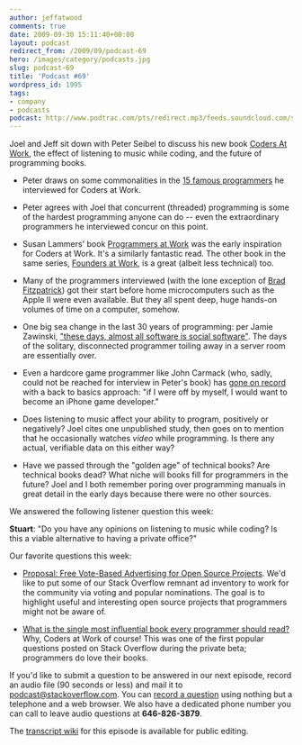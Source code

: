 ```yaml
---
author: jeffatwood
comments: true
date: 2009-09-30 15:11:40+00:00
layout: podcast
redirect_from: /2009/09/podcast-69
hero: /images/category/podcasts.jpg
slug: podcast-69
title: 'Podcast #69'
wordpress_id: 1995
tags:
- company
- podcasts
podcast: http://www.podtrac.com/pts/redirect.mp3/feeds.soundcloud.com/stream/14376925-stack-exchange-stack-overflow-podcast-9.mp3
---
```


Joel and Jeff sit down with Peter Seibel to discuss his new book [Coders At Work](http://www.amazon.com/dp/1430219483/?tag=codinghorror-20), the effect of listening to music while coding, and the future of programming books.






  * Peter draws on some commonalities in the [15 famous programmers](http://www.codersatwork.com/) he interviewed for Coders at Work. 


  * Peter agrees with Joel that concurrent (threaded) programming is some of the hardest programming anyone can do -- even the extraordinary programmers he interviewed concur on this point.  



  * Susan Lammers' book [Programmers at Work](http://www.codinghorror.com/blog/archives/000541.html) was the early inspiration for Coders at Work. It's a similarly fantastic read. The other book in the same series, [Founders at Work](http://www.amazon.com/dp/1430210788/?tag=codinghorror-20), is a great (albeit less technical) too.


  * Many of the programmers interviewed (with the lone exception of [Brad Fitzpatrick](http://www.codersatwork.com/brad-fitzpatrick.html)) got their start before home microcomputers such as the Apple II were even available. But they all spent deep, huge hands-on volumes of time on a computer, somehow.


  * One big sea change in the last 30 years of programming: per Jamie Zawinski, ["these days, almost all software is social software"](http://www.jwz.org/doc/groupware.html). The days of the solitary, disconnected programmer toiling away in a server room are essentially over.


  * Even a hardcore game programmer like John Carmack (who, sadly, could not be reached for interview in Peter's book) has [gone on record](http://www.gamasutra.com/php-bin/news_index.php?story=23997) with a back to basics approach: "if I were off by myself, I would want to become an iPhone game developer."


  * Does listening to music affect your ability to program, positively or negatively? Joel cites one unpublished study, then goes on to mention that he occasionally watches _video_ while programming. Is there any actual, verifiable data on this either way?


  * Have we passed through the "golden age" of technical books? Are technical books dead? What niche will books fill for programmers in the future? Joel and I both remember poring over programming manuals in great detail in the early days because there were no other sources.   





We answered the following listener question this week:




**Stuart**: "Do you have any opinions on listening to music while coding? Is this a viable alternative to having a private office?"




Our favorite questions this week:






  * [Proposal: Free Vote-Based Advertising for Open Source Projects](http://meta.stackoverflow.com/questions/23899/proposal-free-vote-based-advertising-for-open-source-projects). We'd like to put some of our Stack Overflow remnant ad inventory to work for the community via voting and popular nominations. The goal is to highlight useful and interesting open source projects that programmers might not be aware of.


  * [What is the single most influential book every programmer should read?](http://stackoverflow.com/questions/1711/what-is-the-single-most-influential-book-every-programmer-should-read) Why, Coders at Work of course! This was one of the first popular questions posted on Stack Overflow during the private beta; programmers do love their books.  





If you'd like to submit a question to be answered in our next episode, record an audio file (90 seconds or less) and mail it to [podcast@stackoverflow.com](mailto:podcast@stackoverflow.com). You can [record a question](http://blog.stackoverflow.com/index.php/2008/05/recording-podcast-questions-using-your-telephone/) using nothing but a telephone and a web browser. We also have a dedicated phone number you can call to leave audio questions at **646-826-3879**.






The [transcript wiki](https://stackoverflow.fogbugz.com/default.asp?W29085) for this episode is available for public editing.


